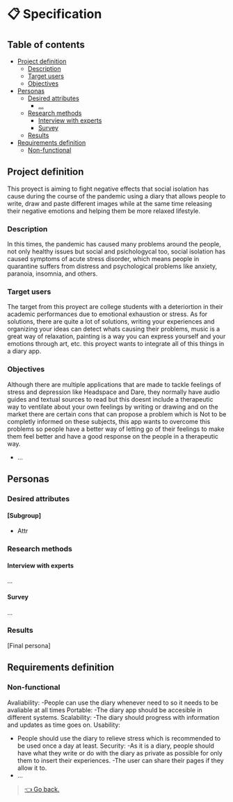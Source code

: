 # 📋 Specification

## Table of contents

- [Project definition](#project-definition)
  - [Description](#description)
  - [Target users](#target-users)
  - [Objectives](#objectives)
- [Personas](#personas)
  - [Desired attributes](#desired-attributes)
    - [...](#)
  - [Research methods](#research-methods)
    - [Interview with experts](#interview-with-experts)
    - [Survey](#survey)
  - [Results](#results)
- [Requirements definition](#requirements-definition)
  - [Non-functional](#non-functional)

## Project definition
This proyect is aiming to fight negative effects that social isolation has cause during the course of the pandemic using a diary that allows people to write, draw and paste different images while at the same time releasing their negative emotions and helping them be more relaxed lifestyle.

### Description

In this times, the pandemic has caused many problems around the people, not only healthy issues but social and psichologycal too, social isolation has caused symptoms of acute stress disorder, which means people in quarantine suffers from distress and psychological problems like anxiety, paranoia, insomnia, and others.

### Target users
The target from this proyect are college students with a deteriortion in their academic performances due to emotional exhaustion or stress.
As for solutions, there are quite a lot of solutions, writing your experiences and organizing your ideas can detect whats causing their problems, music is a great way of relaxation, painting is a way you can express yourself and your emotions through art, etc. this proyect wants to integrate all of this things in a diary app.


### Objectives
Although there are multiple applications that are made to tackle feelings of stress and depression like Headspace and Dare, they normally have audio guides and textual sources to read but this doesnt include a therapeutic way to ventilate about your own feelings by writing or drawing and on the market there are certain cons that can propose a problem which is Not to be completly informed on these subjects, this app wants to overcome this problems so people have a better way of letting go of their feelings to make them feel better and have a good response on the people in a therapeutic way.
- ...

## Personas

### Desired attributes

#### [Subgroup]

- Attr

### Research methods

#### Interview with experts

...

#### Survey

...

### Results

[Final persona]

## Requirements definition

### Non-functional
Avaliability:
-People can use the diary whenever need to so it needs to be avaliable at all times
Portable:
-The diary app should be accesible in different systems.
Scalability:
-The diary should progress with information and updates as time goes on.
Usability: 
- People should use the diary to relieve stress which is recommended to be used once a day at least.
Security:
-As it is a diary, people should have what they write or do with the diary as private as possible for only them to insert their experiences.
-The user can share their pages if they allow it to. 
- ...

> [👈 Go back.](./index.md)
